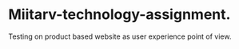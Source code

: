 # Miitarv-technology-assignment.
Testing on product based website as user experience point of view.
